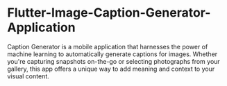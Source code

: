 # Flutter-Image-Caption-Generator-Application
 Caption Generator is a mobile application that harnesses the power of machine learning to automatically generate captions for images. Whether you're capturing snapshots on-the-go or selecting photographs from your gallery, this app offers a unique way to add meaning and context to your visual content.
